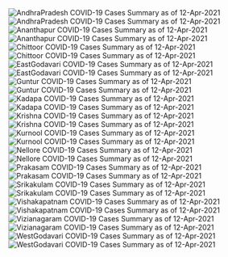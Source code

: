 <img src="https://deepuhub.github.io/COVID-19/GraphsGenerated/12-Apr-2021/AndhraPradesh_12-Apr-2021.jpg" alt="AndhraPradesh COVID-19 Cases Summary as of 12-Apr-2021">
<br>
<img src="https://deepuhub.github.io/COVID-19/GraphsGenerated/12-Apr-2021/Last24Hrs_AndhraPradesh_12-Apr-2021.jpg" alt="AndhraPradesh COVID-19 Cases Summary as of 12-Apr-2021">
<br>
<img src="https://deepuhub.github.io/COVID-19/GraphsGenerated/12-Apr-2021/Ananthapur_12-Apr-2021.jpg" alt="Ananthapur COVID-19 Cases Summary as of 12-Apr-2021">
<br>
<img src="https://deepuhub.github.io/COVID-19/GraphsGenerated/12-Apr-2021/Last24Hrs_Ananthapur_12-Apr-2021.jpg" alt="Ananthapur COVID-19 Cases Summary as of 12-Apr-2021">
<br>
<img src="https://deepuhub.github.io/COVID-19/GraphsGenerated/12-Apr-2021/Chittoor_12-Apr-2021.jpg" alt="Chittoor COVID-19 Cases Summary as of 12-Apr-2021">
<br>
<img src="https://deepuhub.github.io/COVID-19/GraphsGenerated/12-Apr-2021/Last24Hrs_Chittoor_12-Apr-2021.jpg" alt="Chittoor COVID-19 Cases Summary as of 12-Apr-2021">
<br>
<img src="https://deepuhub.github.io/COVID-19/GraphsGenerated/12-Apr-2021/EastGodavari_12-Apr-2021.jpg" alt="EastGodavari COVID-19 Cases Summary as of 12-Apr-2021">
<br>
<img src="https://deepuhub.github.io/COVID-19/GraphsGenerated/12-Apr-2021/Last24Hrs_EastGodavari_12-Apr-2021.jpg" alt="EastGodavari COVID-19 Cases Summary as of 12-Apr-2021">
<br>
<img src="https://deepuhub.github.io/COVID-19/GraphsGenerated/12-Apr-2021/Guntur_12-Apr-2021.jpg" alt="Guntur COVID-19 Cases Summary as of 12-Apr-2021">
<br>
<img src="https://deepuhub.github.io/COVID-19/GraphsGenerated/12-Apr-2021/Last24Hrs_Guntur_12-Apr-2021.jpg" alt="Guntur COVID-19 Cases Summary as of 12-Apr-2021">
<br>
<img src="https://deepuhub.github.io/COVID-19/GraphsGenerated/12-Apr-2021/Kadapa_12-Apr-2021.jpg" alt="Kadapa COVID-19 Cases Summary as of 12-Apr-2021">
<br>
<img src="https://deepuhub.github.io/COVID-19/GraphsGenerated/12-Apr-2021/Last24Hrs_Kadapa_12-Apr-2021.jpg" alt="Kadapa COVID-19 Cases Summary as of 12-Apr-2021">
<br>
<img src="https://deepuhub.github.io/COVID-19/GraphsGenerated/12-Apr-2021/Krishna_12-Apr-2021.jpg" alt="Krishna COVID-19 Cases Summary as of 12-Apr-2021">
<br>
<img src="https://deepuhub.github.io/COVID-19/GraphsGenerated/12-Apr-2021/Last24Hrs_Krishna_12-Apr-2021.jpg" alt="Krishna COVID-19 Cases Summary as of 12-Apr-2021">
<br>
<img src="https://deepuhub.github.io/COVID-19/GraphsGenerated/12-Apr-2021/Kurnool_12-Apr-2021.jpg" alt="Kurnool COVID-19 Cases Summary as of 12-Apr-2021">
<br>
<img src="https://deepuhub.github.io/COVID-19/GraphsGenerated/12-Apr-2021/Last24Hrs_Kurnool_12-Apr-2021.jpg" alt="Kurnool COVID-19 Cases Summary as of 12-Apr-2021">
<br>
<img src="https://deepuhub.github.io/COVID-19/GraphsGenerated/12-Apr-2021/Nellore_12-Apr-2021.jpg" alt="Nellore COVID-19 Cases Summary as of 12-Apr-2021">
<br>
<img src="https://deepuhub.github.io/COVID-19/GraphsGenerated/12-Apr-2021/Last24Hrs_Nellore_12-Apr-2021.jpg" alt="Nellore COVID-19 Cases Summary as of 12-Apr-2021">
<br>
<img src="https://deepuhub.github.io/COVID-19/GraphsGenerated/12-Apr-2021/Prakasam_12-Apr-2021.jpg" alt="Prakasam COVID-19 Cases Summary as of 12-Apr-2021">
<br>
<img src="https://deepuhub.github.io/COVID-19/GraphsGenerated/12-Apr-2021/Last24Hrs_Prakasam_12-Apr-2021.jpg" alt="Prakasam COVID-19 Cases Summary as of 12-Apr-2021">
<br>
<img src="https://deepuhub.github.io/COVID-19/GraphsGenerated/12-Apr-2021/Srikakulam_12-Apr-2021.jpg" alt="Srikakulam COVID-19 Cases Summary as of 12-Apr-2021">
<br>
<img src="https://deepuhub.github.io/COVID-19/GraphsGenerated/12-Apr-2021/Last24Hrs_Srikakulam_12-Apr-2021.jpg" alt="Srikakulam COVID-19 Cases Summary as of 12-Apr-2021">
<br>
<img src="https://deepuhub.github.io/COVID-19/GraphsGenerated/12-Apr-2021/Vishakapatnam_12-Apr-2021.jpg" alt="Vishakapatnam COVID-19 Cases Summary as of 12-Apr-2021">
<br>
<img src="https://deepuhub.github.io/COVID-19/GraphsGenerated/12-Apr-2021/Last24Hrs_Vishakapatnam_12-Apr-2021.jpg" alt="Vishakapatnam COVID-19 Cases Summary as of 12-Apr-2021">
<br>
<img src="https://deepuhub.github.io/COVID-19/GraphsGenerated/12-Apr-2021/Vizianagaram_12-Apr-2021.jpg" alt="Vizianagaram COVID-19 Cases Summary as of 12-Apr-2021">
<br>
<img src="https://deepuhub.github.io/COVID-19/GraphsGenerated/12-Apr-2021/Last24Hrs_Vizianagaram_12-Apr-2021.jpg" alt="Vizianagaram COVID-19 Cases Summary as of 12-Apr-2021">
<br>
<img src="https://deepuhub.github.io/COVID-19/GraphsGenerated/12-Apr-2021/WestGodavari_12-Apr-2021.jpg" alt="WestGodavari COVID-19 Cases Summary as of 12-Apr-2021">
<br>
<img src="https://deepuhub.github.io/COVID-19/GraphsGenerated/12-Apr-2021/Last24Hrs_WestGodavari_12-Apr-2021.jpg" alt="WestGodavari COVID-19 Cases Summary as of 12-Apr-2021">
<br>